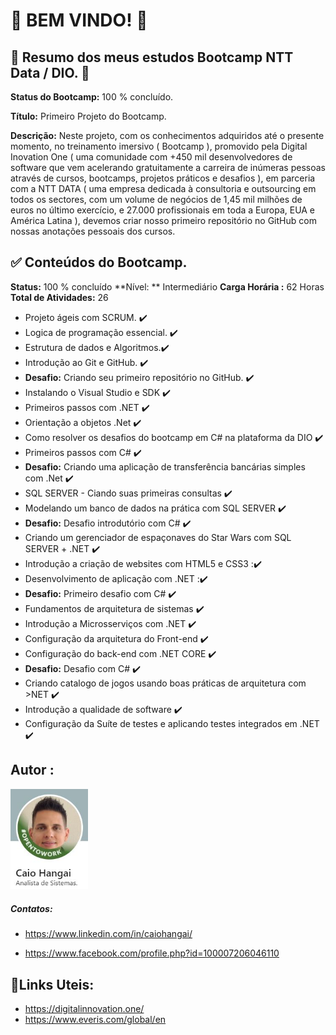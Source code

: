 #                                               :wave: BEM VINDO! :wave:



##  :blue_heart: Resumo dos meus estudos Bootcamp NTT Data / DIO. :blue_heart: 



**Status do Bootcamp:** 100 % concluído.

**Título:** Primeiro Projeto do Bootcamp.

**Descrição:** Neste projeto, com os conhecimentos adquiridos até o presente momento, no treinamento imersivo ( Bootcamp ), promovido pela Digital Inovation One ( uma comunidade com +450 mil desenvolvedores de software que vem acelerando gratuitamente a carreira de inúmeras pessoas através de cursos, bootcamps, projetos práticos e desafios ), em parceria com a NTT DATA ( uma empresa dedicada à consultoria e outsourcing em todos os sectores, com um volume de negócios de 1,45 mil milhões de euros no último exercício, e 27.000 profissionais em toda a Europa, EUA e América Latina ), devemos criar nosso primeiro repositório no GitHub com nossas anotações pessoais dos cursos. 



## :white_check_mark: Conteúdos do Bootcamp.



**Status:** 100 % concluído      **Nível: ** Intermediário      **Carga Horária :** 62 Horas      **Total de Atividades:** 26



- Projeto ágeis com SCRUM. :heavy_check_mark:
- Logica de programação essencial. :heavy_check_mark:
- Estrutura de dados e Algoritmos.:heavy_check_mark:
- Introdução ao Git e GitHub. :heavy_check_mark:
- **Desafio:** Criando seu primeiro repositório no GitHub. :heavy_check_mark: 
- Instalando o Visual Studio e SDK :heavy_check_mark:
- Primeiros passos com .NET  :heavy_check_mark:
- Orientação a objetos .Net :heavy_check_mark:
- Como resolver os desafios do bootcamp em C# na plataforma da DIO :heavy_check_mark:
- Primeiros passos com C# :heavy_check_mark:
- **Desafio:** Criando uma aplicação de transferência bancárias simples com .Net :heavy_check_mark:
- SQL SERVER - Ciando suas primeiras consultas :heavy_check_mark:
- Modelando um banco de dados na prática com SQL SERVER :heavy_check_mark:
- **Desafio:** Desafio introdutório com C# :heavy_check_mark:
- Criando um gerenciador de espaçonaves do Star Wars com SQL SERVER + .NET :heavy_check_mark:
- Introdução a criação de websites com HTML5 e CSS3 ::heavy_check_mark:
-  Desenvolvimento de aplicação com .NET ::heavy_check_mark:
- **Desafio:** Primeiro desafio com C# :heavy_check_mark:
- Fundamentos de arquitetura de sistemas :heavy_check_mark:
- Introdução a Microsserviços com .NET :heavy_check_mark:
- Configuração da arquitetura do Front-end :heavy_check_mark:
- Configuração do back-end com .NET CORE :heavy_check_mark:
- **Desafio:** Desafio com C# :heavy_check_mark:
- Criando catalogo de jogos usando boas práticas de arquitetura com >NET :heavy_check_mark:
- Introdução a qualidade de software :heavy_check_mark:
- Configuração da Suíte de testes e aplicando testes integrados em .NET :heavy_check_mark:



## Autor :



<img src="https://github.com/CaioHangai/desafio-gitgithub-bootcamp-DIO-everis/blob/master/primeiroDesafioGitGitHub/imagens/autorREADME.JPG" alt="autorREADME" style="zoom: 67%;" />

##### Contatos:

- <https://www.linkedin.com/in/caiohangai/>

- <https://www.facebook.com/profile.php?id=100007206046110>





## :link:Links Uteis:

- <https://digitalinnovation.one/>
- <https://www.everis.com/global/en>





